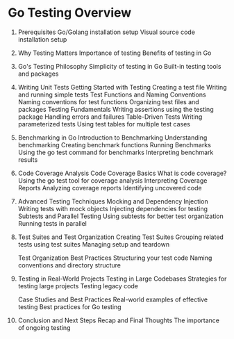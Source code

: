 # Go Testing Overview
1. Prerequisites
Go/Golang installation  setup
Visual source code installation setup
2. Why Testing Matters
	Importance of testing
	Benefits of testing in Go
3. Go's Testing Philosophy
	Simplicity of testing in Go
	Built-in testing tools and packages
4. Writing Unit Tests
	Getting Started with Testing
		Creating a test file
		Writing and running simple tests
	Test Functions and Naming Conventions
		Naming conventions for test functions
		Organizing test files and packages
	Testing Fundamentals
		Writing assertions using the testing package
		Handling errors and failures
	Table-Driven Tests
		Writing parameterized tests
		Using test tables for multiple test cases

5. Benchmarking in Go
	Introduction to Benchmarking
		Understanding benchmarking
		Creating benchmark functions
	Running Benchmarks
		Using the go test command for benchmarks
		Interpreting benchmark results
6. Code Coverage Analysis
	Code Coverage Basics
		What is code coverage?
		Using the go test tool for coverage analysis
	Interpreting Coverage Reports
		Analyzing coverage reports
		Identifying uncovered code
7. Advanced Testing Techniques
	Mocking and Dependency Injection
		Writing tests with mock objects
		Injecting dependencies for testing
	Subtests and Parallel Testing
		Using subtests for better test organization
		Running tests in parallel
8. Test Suites and Test Organization
	Creating Test Suites
		Grouping related tests using test suites
		Managing setup and teardown

	Test Organization Best Practices
		Structuring your test code
		Naming conventions and directory structure
9. Testing in Real-World Projects
	Testing in Large Codebases
		Strategies for testing large projects
		Testing legacy code

	Case Studies and Best Practices
		Real-world examples of effective testing
		Best practices for Go testing

10. Conclusion and Next Steps
	Recap and Final Thoughts
	The importance of ongoing testing

